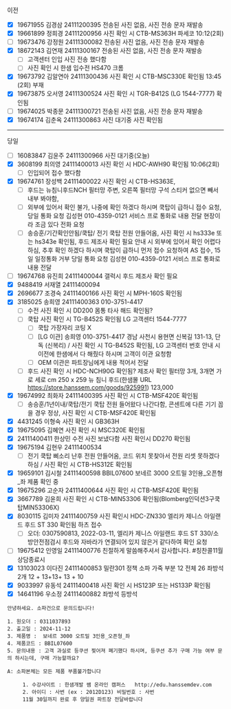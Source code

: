 이전
- [x] 19671955 김경삼 24111200395 전송된 사진 없음, 사진 전송 문자 재발송
- [x] 19661899 정희경 24111200956 사진 확인 시 CTB-MS363H 파세코 10:12(2회)
- [ ] 19673476 강정원 24111300082 전송된 사진 없음, 사진 전송 문자 재발송
- [x] 18672143 김연재 24111300167 전송된 사진 없음, 사진 전송 문자 재발송
  - [ ] 고객센터 인입 사진 전송 했다함
  - [ ] 사진 확인 시 한샘 입수전 HS470 크롬 
- [x] 19673792 김알연아 24111300436 사진 확인 시 CTB-MSC330E 확인됨 13:45 (2회) 부재
- [x] 19673875 오서영 24111300524 사진 확인 시 TGR-B412S (LG 1544-7777) 확인됨
- [ ] 19674025 박종문 24111300721 전송된 사진 없음, 사진 전송 문자 재발송
- [x] 19674174 김춘옥 24111300863 사진 대기중 사진 확인됨
---
당일
- [ ] 16083847 김윤주 24111300966 사진 대기중(오늘)
- [x] 3608199 최의영 24111400013 사진 확인 시 HDC-AWH90 확인됨 10:06(2회)
  - [ ] 인입되어 접수 했다함
- [x] 19674761 장성백 24111400022 사진 확인 시 CTB-HS363E, 
  - [ ] 후드는 뉴침니후드NCH 필터망 주변, 오른쪽 필터망 구석 스티커 없으면 빼서 내부 봐야함, 
  - [ ] 외부에 있어서 확인 불가, 나중에 확인 하겠다 하시며 쿡탑이 급하니 접수 요청, 당일 통화 요청 김성현 010-4359-0121 서비스 프로 통화로 내용 전달 현장이라 조금 있다 전화 요청
  - [ ] 송승훈/기간확인안됨/쿡탑/ 전기 쿡탑 전원 안들어옴, 사진 확인 시 hs333e 또는 hs343e 확인됨, 후드 제조사 확인 필요 안내 시 외부에 있어서 확인 어렵다 하심, 추후 확인 하겠다 하시며 쿡탑이 급하니 먼저 접수 요청하여 AS 접수, 15일 일정통화 거부 당일 통화 요청 김성현 010-4359-0121 서비스 프로 통화로 내용 전달
- [ ] 19674768 유진희 24111400044 갤럭시 후드 제조사 확인 필요
- [x] 9488419 서재열 24111400094 
- [x] 2696677 조경숙 24111400166 사진 확인 시 MPH-160S 확인됨
- [x] 3185025 송희영 24111400363  010-3751-4417
  - [ ] 수전 사진 확인 시 DD200 몸통 타사 해드 확인됨?
  - [ ] 쿡탑 사진 확인 시 TG-B452S 확인됨 LG 고객센터 1544-7777
    - [ ] 쿡탑 가장자리 코팅 X 
    - [ ] [LG 이관] 송희영 010-3751-4417 경남 사천시 용현면 신복길 131-13, 단독 (신복리) / 사진 확인 시 TG-B452S 확인됨, LG 고객센터 번호 안내 시 이전에 한샘에서 다 해줬다 하시며 고객이 이관 요청함
    - [ ] OEM 이관은 파트장님에게 내용 적어서 전달
  - [ ] 후드 사진 확인 시 HDC-NCH90G 확인됨? 제조사 확인 필터망 3개, 3개면 가로 세로 cm 250 x 259 뉴 침니 후드(한샘몰 URL https://store.hanssem.com/goods/925991) 123,000
- [x] 19674992 최화자 24111400395 사진 확인 시 CTB-MSF420E 확인됨
  - [ ] 송승훈/1년이내/쿡탑/전기 쿡탑 전원 들어왔다 나간다함, 콘센트에 다른 기기 꼽을 경우 정상, 사진 확인 시 CTB-MSF420E 확인됨
- [x] 4431245 이형숙 사진 확인 시 GB363H
- [x] 19675095 김혜연 사진 확인 시 MSC320E 확인됨
- [x] 24111400411 한상민 수전 사진 보냈다함 사진 확인시 DD270 확인됨
- [x] 19675194 김현우 24111400534 
  - [ ] 전기 쿡탑 삐소리 난후 전원 안들어옴, 코드 위치 못찾아서 전원 리셋 못하겠다 하심 / 사진 확인 시 CTB-HS312E 확인됨
- [x] 19659101 김시철 24111400598 BBIL07600 보네르 3000 오트밀 3인용_오픈형_좌  제품 확인 중
- [x] 19675296 고순자 24111400644 사진 확인 시 CTB-MSF420E 확인됨 
- [x] 3667789 김윤희 사진 확인 시 CTB-MIN53306 확인됨(Blomberg인덕션3구쿡탑MIN53306X)
- [x] 8030115 김미자 24111400759 사진 확인시 HDC-ZN330 엘리카 제니스 아일랜드 후드 ST 330 확인됨 하츠 접수
  - [ ] 오더: 0307590813, 2022-03-11, 엘리카 제니스 아일랜드 후드 ST 330/소방안전점검시 후드와 자바라가 연결되어 있지 않은거 같다하여 확인 요청
- [ ] 19675412 인영일 24111400776 친절하게 말씀해주셔서 감사합니다.  #칭찬콜11월 상담종료시
- [x] 13103023 이다진 24111400853 밀란301 정책 소파 가죽 부분 12 전체 26 좌방석 2개 12 + 13+13+ 13 + 10 
- [x] 9033997 유동석 24111400418 사진 확인 시 HS123P 또는 HS133P 확인됨
- [x] 14641196 우소정 24111400882 좌방석 등방석 

```
안녕하세요. 소파건으로 문의드립니다!

1. 원오더 : 0311037893
2. 출고일 : 2024-11-12
3. 제품명 :  보네르 3000 오트밀 3인용_오픈형_좌
4. 제품코드 : BBIL07600
5. 문의내용 : 고객 과실로 등쿠션 찢어져 폐기했다 하시며, 등쿠션 추가 구매 가능 여부 문의 하시는데, 구매 가능할까요?

A: 소파본체는 모든 제품 부품불가합니다
```


```
     1. 수강사이트 : 한샘개발 쌤 온라인 캠퍼스   http://edu.hanssemdev.com  
     2. 아이디 : 사번 (ex : 2012D123) 비밀번호 : 사번
     11월 30일까지 완료 후 양일권 파트장 전달바랍니다 
```